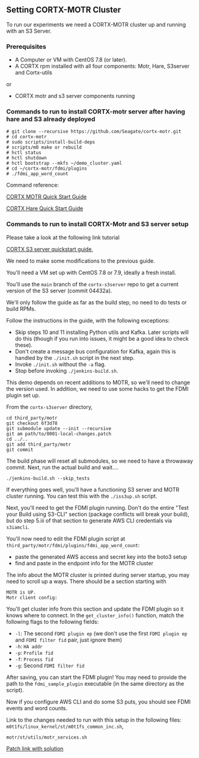 ## Setting CORTX-MOTR Cluster

To run our experiments we need a CORTX-MOTR cluster up and running with an S3 Server.

### Prerequisites

- A Computer or VM with CentOS 7.8 (or later).
- A CORTX rpm installed with all four components: Motr, Hare, S3server and Cortx-utils 

or 
- CORTX motr and s3 server components running

### Commands to run to install CORTX-motr server after having hare and S3 already deployed

```
# git clone --recursive https://github.com/Seagate/cortx-motr.git
# cd cortx-motr
# sudo scripts/install-build-deps
# scripts/m0 make or rebuild
# hctl status
# hctl shutdown
# hctl bootstrap --mkfs ~/demo_cluster.yaml
# cd ~/cortx-motr/fdmi/plugins
# ./fdmi_app_word_count
```
Command reference:

[CORTX MOTR Quick Start Guide](https://github.com/lia54/cortx-motr/blob/main/doc/Quick-Start-Guide.rst)

[CORTX Hare Quick Start Guide](https://github.com/Seagate/cortx-hare#readme)

### Commands to run to install CORTX-Motr and S3 server setup

Please take a look at the following link tutorial 

[CORTX S3 server quickstart guide](https://github.com/Seagate/cortx-s3server/blob/main/docs/CORTX-S3%20Server%20Quick%20Start%20Guide.md),

We need to make some modifications to the previous guide.

You'll need a VM set up with CentOS 7.8 or 7.9,
ideally a fresh install.

You'll use the `main` branch of the `cortx-s3server` repo to get a current version of the S3 server
(commit 04432a).

We'll only follow the guide as far as the build step,
no need to do tests or build RPMs.

Follow the instructions in the guide,
with the following exceptions:
- Skip steps 10 and 11 installing Python utils and Kafka.
  Later scripts will do this
  (though if you run into issues,
  it might be a good idea to check these).
- Don't create a message bus configuration for Kafka,
  again this is handled by the `./init.sh` script in the next step.
- Invoke `./init.sh` without the `-a` flag.
- Stop before invoking `./jenkins-build.sh`.

This demo depends on recent additions to MOTR,
so we'll need to change the version used.
In addition, we need to use some hacks to get the FDMI plugin set up.

From the `cortx-s3server` directory,

```
cd third_party/motr
git checkout 6f3d78
git submodule update --init --recursive
git am path/to/0001-local-changes.patch
cd ../..
git add third_party/motr
git commit
```

The build phase will reset all submodules,
so we need to have a throwaway commit.
Next, run the actual build and wait....

```
./jenkins-build.sh --skip_tests
```

If everything goes well,
you'll have a functioning S3 server and MOTR cluster running.
You can test this with the `./iss3up.sh` script.

Next, you'll need to get the FDMI plugin running.
Don't do the entire "Test your Build using S3-CLI" section
(package conflicts will break your build),
but do step 5.iii of that section to generate AWS CLI credentials via `s3iamcli`.

You'll now need to edit the FDMI plugin script at
`third_party/motr/fdmi/plugins/fdmi_app_word_count`:
- paste the generated AWS access and secret key into the boto3 setup
- find and paste in the endpoint info for the MOTR cluster

The info about the MOTR cluster is printed during server startup,
you may need to scroll up a ways.
There should be a section starting with

```
MOTR is UP.
Motr client config:
```

You'll get cluster info from this section and update the FDMI plugin so it knows where to connect.
In the `get_cluster_info()` function,
match the following flags to the following fields:
- `-l`: The second `FDMI plugin ep`
  (we don't use the first `FDMI plugin ep` and `FDMI filter fid` pair,
  just ignore them)
- `-h`: `HA addr`
- `-p`: `Profile fid`
- `-f`: `Process fid`
- `-g`: Second `FDMI filter fid`

After saving, you can start the FDMI plugin!
You may need to provide the path to the `fdmi_sample_plugin` executable
(in the same directory as the script).

Now if you configure AWS CLI and do some S3 puts,
you should see FDMI events and word counts.

Link to the changes needed to run with this setup in the following files:
`m0t1fs/linux_kernel/st/m0t1fs_common_inc.sh`,

`motr/st/utils/motr_services.sh`

[Patch link with solution](https://gist.github.com/trshaffer/9b2fd7f352e3dc3f688af789e3e451d7#file-0001-local-changes-patch)
